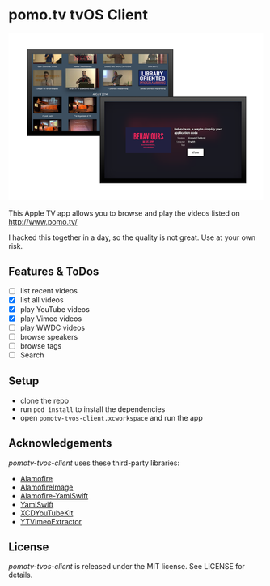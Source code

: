 # pomo.tv tvOS Client
![pomo.tv tvOS Client](screenshots.png)

This Apple TV app allows you to browse and play the videos listed on http://www.pomo.tv/

I hacked this together in a day, so the quality is not great. Use at your own risk.

## Features & ToDos
- [ ] list recent videos
- [x] list all videos
- [x] play YouTube videos
- [x] play Vimeo videos
- [ ] play WWDC videos
- [ ] browse speakers
- [ ] browse tags
- [ ] Search

## Setup
- clone the repo
- run `pod install` to install the dependencies
- open `pomotv-tvos-client.xcworkspace` and run the app

## Acknowledgements
*pomotv-tvos-client* uses these third-party libraries:

- [Alamofire](https://github.com/Alamofire/Alamofire)
- [AlamofireImage](https://github.com/Alamofire/AlamofireImage)
- [Alamofire-YamlSwift](https://github.com/phimage/Alamofire-YamlSwift)
- [YamlSwift](https://github.com/behrang/YamlSwift)
- [XCDYouTubeKit](https://github.com/0xced/XCDYouTubeKit)
- [YTVimeoExtractor](https://github.com/lilfaf/YTVimeoExtractor)

## License
*pomotv-tvos-client* is released under the MIT license. See LICENSE for details.
